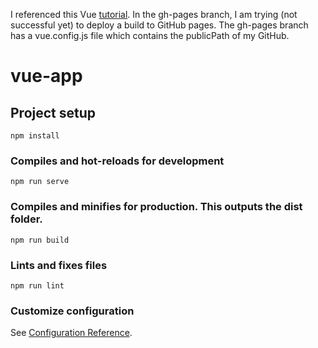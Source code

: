 I referenced this Vue [tutorial](https://www.taniarascia.com/getting-started-with-vue/). In the gh-pages branch, I am trying (not successful yet) to deploy a build to GitHub pages. The gh-pages branch has a vue.config.js file which contains the publicPath of my GitHub.

# vue-app

## Project setup
```
npm install
```

### Compiles and hot-reloads for development
```
npm run serve
```

### Compiles and minifies for production. This outputs the dist folder. 
```
npm run build
```

### Lints and fixes files
```
npm run lint
```

### Customize configuration
See [Configuration Reference](https://cli.vuejs.org/config/).
